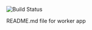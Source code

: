 ![Build Status](http://52.149.160.183:8080/buildStatus/icon?style=plastic&job=instavote%2Fworker-build)

README.md file for worker app
